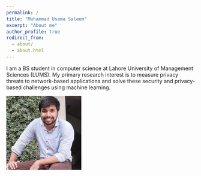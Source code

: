 ```yaml
---
permalink: /
title: "Muhammad Usama Saleem"
excerpt: "About me"
author_profile: true
redirect_from: 
  - about/
  - about.html
---
```


I am a BS student in computer science at Lahore University of Management Sciences (LUMS). My primary research interest is to measure privacy threats to network-based applications and solve these security and privacy-based challenges using machine learning.

<img src="/images/bhalerao.jpg" width="200">
